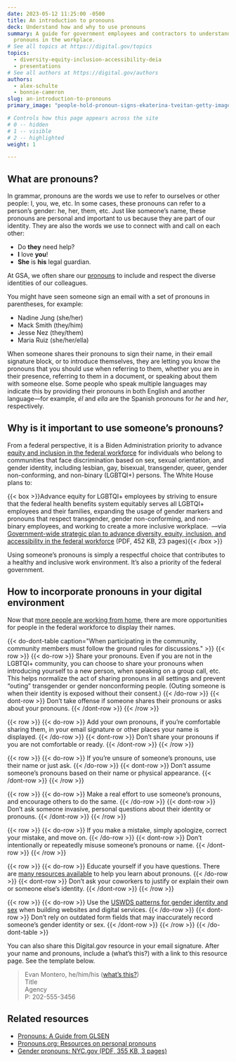 ```yaml
---
date: 2023-05-12 11:25:00 -0500
title: An introduction to pronouns
deck: Understand how and why to use pronouns
summary: A guide for government employees and contractors to understand and use
  pronouns in the workplace.
# See all topics at https://digital.gov/topics
topics:
  - diversity-equity-inclusion-accessibility-deia
  - presentations
# See all authors at https://digital.gov/authors
authors:
  - alex-schulte
  - bonnie-cameron
slug: an-introduction-to-pronouns
primary_image: "people-hold-pronoun-signs-ekaterina-tveitan-getty-images-1395383185-comp"

# Controls how this page appears across the site
# 0 -- hidden
# 1 -- visible
# 2 -- highlighted
weight: 1

---
```


## What are pronouns?

In grammar, pronouns are the words we use to refer to ourselves or other people: I, you, we, etc. In some cases, these pronouns can refer to a person’s gender: he, her, them, etc. Just like someone’s name, these pronouns are personal and important to us because they are part of our identity. They are also the words we use to connect with and call on each other:

* Do **they** need help?
* **I** love **you**!
* **She** is **his** legal guardian.

At GSA, we often share our [pronouns](https://pronouns.org/) to include and respect the diverse identities of our colleagues.

You might have seen someone sign an email with a set of pronouns in parentheses, for example:

* Nadine Jung (she/her)
* Mack Smith (they/him)
* Jesse Nez (they/them)
* Maria Ruiz (she/her/ella)

When someone shares their pronouns to sign their name, in their email signature block, or to introduce themselves, they are letting you know the pronouns that you should use when referring to them, whether you are in their presence, referring to them in a document, or speaking about them with someone else. Some people who speak multiple languages may indicate this by providing their pronouns in both English and another language&mdash;for example, *él* and *ella* are the Spanish pronouns for *he* and *her*, respectively.

## Why is it important to use someone’s pronouns?

From a federal perspective, it is a Biden Administration priority to advance [equity and inclusion in the federal workforce](https://whitehouse.gov/briefing-room/presidential-actions/2021/06/25/executive-order-on-diversity-equity-inclusion-and-accessibility-in-the-federal-workforce/) for individuals who belong to communities that face discrimination based on sex, sexual orientation, and gender identity, including lesbian, gay, bisexual, transgender, queer, gender non-conforming, and non-binary (LGBTQI+) persons. The White House plans to:

{{< box >}}Advance equity for LGBTQI+ employees by striving to ensure that the federal health benefits system equitably serves all LGBTQI+ employees and their families, expanding the usage of gender markers and pronouns that respect transgender, gender non-conforming, and non-binary employees, and working to create a more inclusive workplace.  —via [Government-wide strategic plan to advance diversity, equity, inclusion, and accessibility in the federal workforce](https://www.whitehouse.gov/wp-content/uploads/2021/11/Strategic-Plan-to-Advance-Diversity-Equity-Inclusion-and-Accessibility-in-the-Federal-Workforce-11.23.21.pdf) (PDF, 452 KB, 23 pages){{< /box >}}

Using someone’s pronouns is simply a respectful choice that contributes to a healthy and inclusive work environment. It’s also a priority of the federal government.

## How to incorporate pronouns in your digital environment

Now that [more people are working from home](https://www.census.gov/newsroom/press-releases/2022/people-working-from-home.html), there are more opportunities for people in the federal workforce to display their names.

{{< do-dont-table caption="When participating in the community, community members must follow the ground rules for discussions." >}}
  {{< row >}}
    {{< do-row >}} Share your pronouns. Even if you are not in the LGBTQI+ community, you can choose to share your pronouns when introducing yourself to a new person, when speaking on a group call, etc. This helps normalize the act of sharing pronouns in all settings and prevent “outing” transgender or gender nonconforming people. (Outing someone is when their identity is exposed without their consent.) {{< /do-row >}}
    {{< dont-row >}} Don’t take offense if someone shares their pronouns or asks about your pronouns. {{< /dont-row >}}
  {{< /row >}}

  {{< row >}}
    {{< do-row >}} Add your own pronouns, if you’re comfortable sharing them, in your email signature or other places your name is displayed. {{< /do-row >}}
    {{< dont-row >}} Don’t share your pronouns if you are not comfortable or ready. {{< /dont-row >}}
  {{< /row >}}

  {{< row >}}
    {{< do-row >}} If you’re unsure of someone’s pronouns, use their name or just ask. {{< /do-row >}}
    {{< dont-row >}} Don’t assume someone’s pronouns based on their name or physical appearance. {{< /dont-row >}}
  {{< /row >}}

  {{< row >}}
    {{< do-row >}} Make a real effort to use someone’s pronouns, and encourage others to do the same. {{< /do-row >}}
    {{< dont-row >}} Don’t ask someone invasive, personal questions about their identity or pronouns. {{< /dont-row >}}
  {{< /row >}}

  {{< row >}}
    {{< do-row >}} If you make a mistake, simply apologize, correct your mistake, and move on. {{< /do-row >}}
    {{< dont-row >}} Don’t intentionally or repeatedly misuse someone’s pronouns or name. {{< /dont-row >}}
  {{< /row >}}

  {{< row >}}
    {{< do-row >}} Educate yourself if you have questions. There are [many resources available](https://digital.gov/resources/an-introduction-to-pronouns#related-resources) to help you learn about pronouns. {{< /do-row >}}
    {{< dont-row >}} Don’t ask your coworkers to justify or explain their own or someone else’s identity. {{< /dont-row >}}
  {{< /row >}}

  {{< row >}}
    {{< do-row >}} Use the [USWDS patterns for gender identity and sex](https://designsystem.digital.gov/patterns/create-a-user-profile/gender-identity-and-sex/) when building websites and digital services. {{< /do-row >}}
    {{< dont-row >}} Don’t rely on outdated form fields that may inaccurately record someone’s gender identity or sex. {{< /dont-row >}}
  {{< /row >}}
{{< /do-dont-table >}}


You can also share this Digital.gov resource in your email signature. After your name and pronouns, include a (what’s this?) with a link to this resource page. See the template below.

>Evan Montero, he/him/his ([what’s this?](https://digital.gov/resources/an-introduction-to-pronouns/))  
>Title  
>Agency  
>P: 202-555-3456

## Related resources

* [Pronouns: A Guide from GLSEN](https://www.glsen.org/activity/pronouns-guide-glsen)
* [Pronouns.org: Resources on personal pronouns](https://pronouns.org/)
* [Gender pronouns: NYC.gov (PDF, 355 KB, 3 pages)](https://www1.nyc.gov/assets/hra/downloads/pdf/services/lgbtqi/Gender%20Pronouns%20final%20draft%2010.23.17.pdf)
